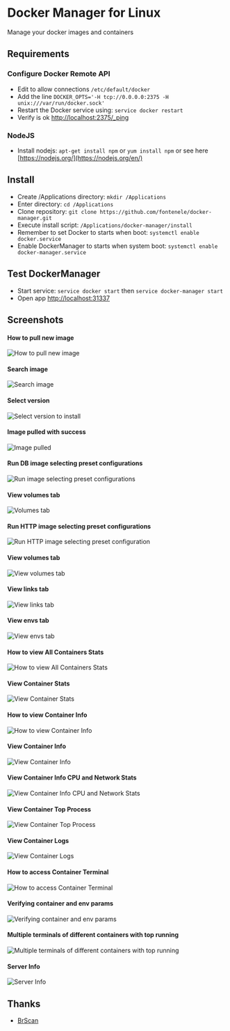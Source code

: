 # Docker Manager for Linux

Manage your docker images and containers

## Requirements

### Configure Docker Remote API
* Edit to allow connections ```/etc/default/docker```
* Add the line ```DOCKER_OPTS='-H tcp://0.0.0.0:2375 -H unix:///var/run/docker.sock'```
* Restart the Docker service using: ```service docker restart```
* Verify is ok [http://localhost:2375/_ping](http://localhost:2375/_ping) 

### NodeJS
* Install nodejs: `apt-get install npm` or `yum install npm` or see here [https://nodejs.org/](https://nodejs.org/en/)


## Install

* Create /Applications directory: `mkdir /Applications`
* Enter directory: `cd /Applications`
* Clone repository: `git clone https://github.com/fontenele/docker-manager.git`
* Execute install script: `/Applications/docker-manager/install`
* Remember to set Docker to starts when boot: `systemctl enable docker.service`
* Enable DockerManager to starts when system boot: `systemctl enable docker-manager.service`

## Test DockerManager
* Start service: `service docker start` then `service docker-manager start`
* Open app [http://localhost:31337](http://localhost:31337)

## Screenshots
#### How to pull new image
![How to pull new image](http://fontesolutions.com.br/docker-manager/imgs/images-list-how-pull-new.png)
#### Search image
![Search image](http://fontesolutions.com.br/docker-manager/imgs/images-list-search.png)
#### Select version
![Select version to install](http://fontesolutions.com.br/docker-manager/imgs/images-list-pull.png)
#### Image pulled with success
![Image pulled](http://fontesolutions.com.br/docker-manager/imgs/images-list-pulled.png)
#### Run DB image selecting preset configurations
![Run image selecting preset configurations](http://fontesolutions.com.br/docker-manager/imgs/images-run-db-select-preset.png)
#### View volumes tab
![Volumes tab](http://fontesolutions.com.br/docker-manager/imgs/images-run-db-volumes.png)
#### Run HTTP image selecting preset configurations
![Run HTTP image selecting preset configuration](http://fontesolutions.com.br/docker-manager/imgs/images-run-web-select-preset.png)
#### View volumes tab
![View volumes tab](http://fontesolutions.com.br/docker-manager/imgs/images-run-web-volumes.png)
#### View links tab
![View links tab](http://fontesolutions.com.br/docker-manager/imgs/images-run-web-links.png)
#### View envs tab
![View envs tab](http://fontesolutions.com.br/docker-manager/imgs/images-run-web-envs.png)
#### How to view All Containers Stats
![How to view All Containers Stats](http://fontesolutions.com.br/docker-manager/imgs/containers-how-view-stats.png)
#### View Container Stats
![View Container Stats](http://fontesolutions.com.br/docker-manager/imgs/containers-view-stats.png)
#### How to view Container Info
![How to view Container Info](http://fontesolutions.com.br/docker-manager/imgs/containers-how-view-info.png)
#### View Container Info
![View Container Info](http://fontesolutions.com.br/docker-manager/imgs/containers-view-info.png)
#### View Container Info CPU and Network Stats
![View Container Info CPU and Network Stats](http://fontesolutions.com.br/docker-manager/imgs/containers-view-info-stats.png)
#### View Container Top Process
![View Container Top Process](http://fontesolutions.com.br/docker-manager/imgs/containers-view-info-top.png)
#### View Container Logs
![View Container Logs](http://fontesolutions.com.br/docker-manager/imgs/containers-view-logs.png)
#### How to access Container Terminal
![How to access Container Terminal](http://fontesolutions.com.br/docker-manager/imgs/containers-how-view-term.png)
#### Verifying container and env params
![Verifying container and env params](http://fontesolutions.com.br/docker-manager/imgs/containers-term.png)
#### Multiple terminals of different containers with top running
![Multiple terminals of different containers with top running](http://fontesolutions.com.br/docker-manager/imgs/containers-term-top-all.png)
#### Server Info
![Server Info](http://fontesolutions.com.br/docker-manager/imgs/server-info.png)


## Thanks
* [BrScan](http://www.brscan.com.br/)
